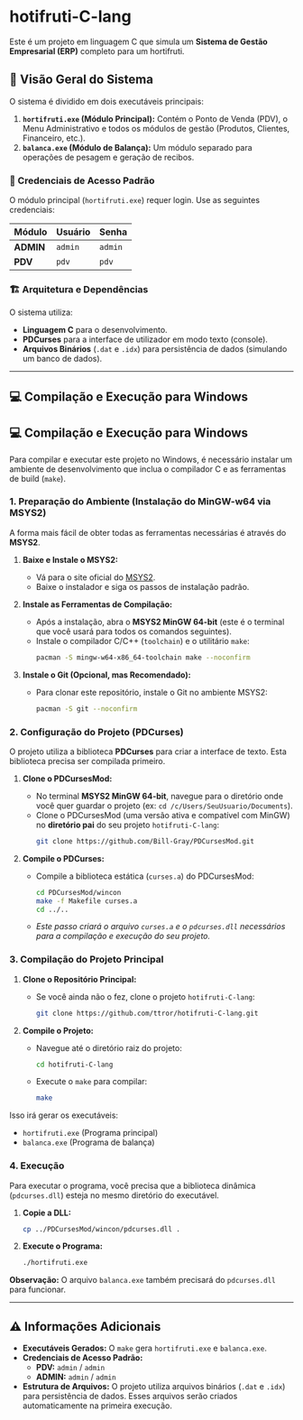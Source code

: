 # hotifruti-C-lang

Este é um projeto em linguagem C que simula um **Sistema de Gestão Empresarial (ERP)** completo para um hortifruti.

## 🎯 Visão Geral do Sistema

O sistema é dividido em dois executáveis principais:

1.  **`hortifruti.exe` (Módulo Principal):** Contém o Ponto de Venda (PDV), o Menu Administrativo e todos os módulos de gestão (Produtos, Clientes, Financeiro, etc.).
2.  **`balanca.exe` (Módulo de Balança):** Um módulo separado para operações de pesagem e geração de recibos.

### 🔑 Credenciais de Acesso Padrão

O módulo principal (`hortifruti.exe`) requer login. Use as seguintes credenciais:

| Módulo | Usuário | Senha |
|--------|---------|-------|
| **ADMIN** | `admin` | `admin` |
| **PDV** | `pdv` | `pdv` |

### 🏗️ Arquitetura e Dependências

O sistema utiliza:
*   **Linguagem C** para o desenvolvimento.
*   **PDCurses** para a interface de utilizador em modo texto (console).
*   **Arquivos Binários** (`.dat` e `.idx`) para persistência de dados (simulando um banco de dados).

---

## 💻 Compilação e Execução para Windows

## 💻 Compilação e Execução para Windows

Para compilar e executar este projeto no Windows, é necessário instalar um ambiente de desenvolvimento que inclua o compilador C e as ferramentas de build (`make`).

### 1. Preparação do Ambiente (Instalação do MinGW-w64 via MSYS2)

A forma mais fácil de obter todas as ferramentas necessárias é através do **MSYS2**.

1.  **Baixe e Instale o MSYS2:**
    *   Vá para o site oficial do [MSYS2](https://www.msys2.org/).
    *   Baixe o instalador e siga os passos de instalação padrão.

2.  **Instale as Ferramentas de Compilação:**
    *   Após a instalação, abra o **MSYS2 MinGW 64-bit** (este é o terminal que você usará para todos os comandos seguintes).
    *   Instale o compilador C/C++ (`toolchain`) e o utilitário `make`:
        ```bash
        pacman -S mingw-w64-x86_64-toolchain make --noconfirm
        ```

3.  **Instale o Git (Opcional, mas Recomendado):**
    *   Para clonar este repositório, instale o Git no ambiente MSYS2:
        ```bash
        pacman -S git --noconfirm
        ```

### 2. Configuração do Projeto (PDCurses)

O projeto utiliza a biblioteca **PDCurses** para criar a interface de texto. Esta biblioteca precisa ser compilada primeiro.

1.  **Clone o PDCursesMod:**
    *   No terminal **MSYS2 MinGW 64-bit**, navegue para o diretório onde você quer guardar o projeto (ex: `cd /c/Users/SeuUsuario/Documents`).
    *   Clone o PDCursesMod (uma versão ativa e compatível com MinGW) no **diretório pai** do seu projeto `hotifruti-C-lang`:
        ```bash
        git clone https://github.com/Bill-Gray/PDCursesMod.git
        ```

2.  **Compile o PDCurses:**
    *   Compile a biblioteca estática (`curses.a`) do PDCursesMod:
        ```bash
        cd PDCursesMod/wincon
        make -f Makefile curses.a
        cd ../..
        ```
    *   *Este passo criará o arquivo `curses.a` e o `pdcurses.dll` necessários para a compilação e execução do seu projeto.*

### 3. Compilação do Projeto Principal

1.  **Clone o Repositório Principal:**
    *   Se você ainda não o fez, clone o projeto `hotifruti-C-lang`:
        ```bash
        git clone https://github.com/ttror/hotifruti-C-lang.git
        ```

2.  **Compile o Projeto:**
    *   Navegue até o diretório raiz do projeto:
        ```bash
        cd hotifruti-C-lang
        ```
    *   Execute o `make` para compilar:
        ```bash
        make
        ```

Isso irá gerar os executáveis:
-   `hortifruti.exe` (Programa principal)
-   `balanca.exe` (Programa de balança)

### 4. Execução

Para executar o programa, você precisa que a biblioteca dinâmica (`pdcurses.dll`) esteja no mesmo diretório do executável.

1.  **Copie a DLL:**
    ```bash
    cp ../PDCursesMod/wincon/pdcurses.dll .
    ```

2.  **Execute o Programa:**
    ```bash
    ./hortifruti.exe
    ```

**Observação:** O arquivo `balanca.exe` também precisará do `pdcurses.dll` para funcionar.

---
## ⚠️ Informações Adicionais

- **Executáveis Gerados:** O `make` gera `hortifruti.exe` e `balanca.exe`.
- **Credenciais de Acesso Padrão:**
    - **PDV:** `admin` / `admin`
    - **ADMIN:** `admin` / `admin`
- **Estrutura de Arquivos:** O projeto utiliza arquivos binários (`.dat` e `.idx`) para persistência de dados. Esses arquivos serão criados automaticamente na primeira execução.

